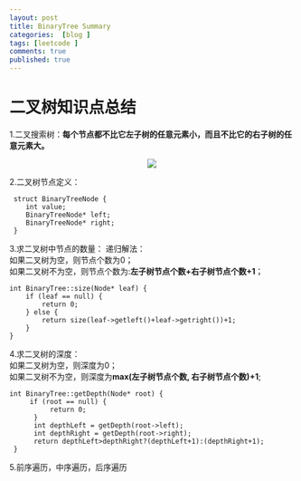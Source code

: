 ```yaml
---
layout: post
title: BinaryTree Summary
categories:  [blog ]
tags: [leetcode ]
comments: true
published: true
---
```

# 二叉树知识点总结
1.二叉搜索树：**每个节点都不比它左子树的任意元素小，而且不比它的右子树的任意元素大。**<br/>
<center>
    <p><img src="http://ww2.sinaimg.cn/large/6add1635gw1f7qi9piv80j20dw09udg4.jpg" align="center"></p>
</center>

2.二叉树节点定义：<br/>

	 struct BinaryTreeNode {
	 	int value;
	 	BinaryTreeNode* left;
	 	BinaryTreeNode* right;
	 }
	 
3.求二叉树中节点的数量：
递归解法：<br/>
如果二叉树为空，则节点个数为0；<br/>
如果二叉树不为空，则节点个数为:**左子树节点个数+右子树节点个数+1**；

    int BinaryTree::size(Node* leaf) {
    	if (leaf == null) {
    		return 0;
    	} else {
    		return size(leaf->getleft()+leaf->getright())+1;
    	}
    }
    
4.求二叉树的深度：<br/>
如果二叉树为空，则深度为0；<br/>
如果二叉树不为空，则深度为**max(左子树节点个数, 右子树节点个数)+1**;

    int BinaryTree::getDepth(Node* root) {
	     if (root == null) {
     	      return 0;  
     	  }
     	  int depthLeft = getDepth(root->left);
     	  int depthRight = getDepth(root->right);
     	  return depthLeft>depthRight?(depthLeft+1):(depthRight+1);
	 }
	 
5.前序遍历，中序遍历，后序遍历


